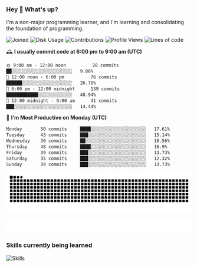 ### Hey :wave: What's up?

I'm a non-major programming learner, and I'm learning and consolidating the foundation of programming.

<!--START_SECTION:waka-->
![Joined](http://img.shields.io/badge/Joined-7%20years%20ago-6D67E4?style=flat&labelColor=453C67)
![Disk Usage](http://img.shields.io/badge/Github%27s%20Storage-598.3%20MB-FD841F?style=flat&labelColor=E14D2A)
![Contributions](http://img.shields.io/badge/Contributions%20in%202023-299-7DCE13?style=flat&labelColor=2B7A0B)
![Profile Views](http://img.shields.io/badge/Profile%20Views-53-3AB4F2?style=flat&labelColor=0078AA)
![Lines of code](https://img.shields.io/badge/Lines%20of%20code-2%20Million%20Lines%20of%20code-FF8B8B?style=flat&labelColor=EB4747)

🕰️ **I usually commit code at 6:00 pm to 9:00 am (UTC)** 

```text
🌞 9:00 am - 12:00 noon          28 commits     ██░░░░░░░░░░░░░░░░░░░░░░░   9.86% 
🌆 12:00 noon - 6:00 pm          76 commits     ██████░░░░░░░░░░░░░░░░░░░   26.76% 
🌃 6:00 pm - 12:00 midnight      139 commits    ████████████░░░░░░░░░░░░░   48.94% 
🌙 12:00 midnight - 9:00 am      41 commits     ███░░░░░░░░░░░░░░░░░░░░░░   14.44%
```
📅 **I'm Most Productive on Monday (UTC)** 

```text
Monday       50 commits     ████░░░░░░░░░░░░░░░░░░░░░   17.61% 
Tuesday      43 commits     ███░░░░░░░░░░░░░░░░░░░░░░   15.14% 
Wednesday    30 commits     ██░░░░░░░░░░░░░░░░░░░░░░░   10.56% 
Thursday     48 commits     ████░░░░░░░░░░░░░░░░░░░░░   16.9% 
Friday       39 commits     ███░░░░░░░░░░░░░░░░░░░░░░   13.73% 
Saturday     35 commits     ███░░░░░░░░░░░░░░░░░░░░░░   12.32% 
Sunday       39 commits     ███░░░░░░░░░░░░░░░░░░░░░░   13.73%
```

<!--END_SECTION:waka-->

![Snake animation](https://raw.githubusercontent.com/dirname/dirname/output/snake.svg)

![metrics](github-metrics.svg)

### Skills currently being learned

![Skills](https://skillicons.dev/icons?i=linux,rust,go,solidity,typescript,bash,git,postgres,mysql,redis,mongo,docker,kubernetes,grafana,prometheus)
